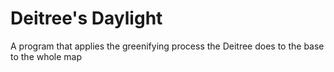 # Deitree's Daylight
A program that applies the greenifying process the Deitree does to the base to the whole map
